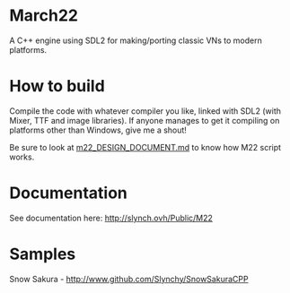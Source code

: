 # March22
A C++ engine using SDL2 for making/porting classic VNs to modern platforms.

# How to build
Compile the code with whatever compiler you like, linked with SDL2 (with Mixer, TTF and image libraries). If anyone manages to get it compiling on platforms other than Windows, give me a shout!

Be sure to look at [m22_DESIGN_DOCUMENT.md](https://github.com/Slynchy/March22/blob/master/m22_DESIGN_DOCUMENT.md "m22_DESIGN_DOCUMENT.md") to know how M22 script works.

# Documentation
See documentation here: http://slynch.ovh/Public/M22

# Samples
Snow Sakura - http://www.github.com/Slynchy/SnowSakuraCPP
